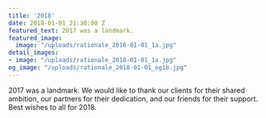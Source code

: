 ```yaml
---
title: '2018'
date: 2018-01-01 21:30:00 Z
featured_text: 2017 was a landmark.
featured_image:
  image: "/uploads/rationale_2018-01-01_1a.jpg"
detail_images:
- image: "/uploads/rationale_2018-01-01_1a.jpg"
og_image: "/uploads/rationale_2018-01-01_og1b.jpg"
---
```


2017 was a landmark. We would like to thank our clients for their shared ambition, our partners for their dedication, and our friends for their support. Best wishes to all for 2018.